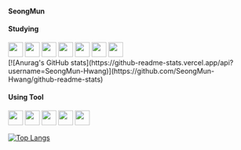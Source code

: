 <div>
<h4>SeongMun</h2>
</div>

<div>
  <h4>Studying</h4>      
  <img src="https://cdn.jsdelivr.net/gh/devicons/devicon/icons/cplusplus/cplusplus-line.svg" width="30" height="30"/>
  <img src="https://cdn.jsdelivr.net/gh/devicons/devicon/icons/csharp/csharp-line.svg" width="30" height="30"/>
  <img src="https://cdn.jsdelivr.net/gh/devicons/devicon/icons/html5/html5-original.svg" width="30" height="30"/>
  <img src="https://cdn.jsdelivr.net/gh/devicons/devicon/icons/css3/css3-original.svg" width="30" height="30"/>
  <img src="https://cdn.jsdelivr.net/gh/devicons/devicon/icons/javascript/javascript-original.svg" width="30" height="30"/>
  <img src="https://cdn.jsdelivr.net/gh/devicons/devicon/icons/react/react-original.svg"  width="30" height="30"/>
  <img src="https://cdn.jsdelivr.net/gh/devicons/devicon/icons/nextjs/nextjs-original.svg" width="30" height="30"/>
</div>

<div>
  [![Anurag's GitHub stats](https://github-readme-stats.vercel.app/api?username=SeongMun-Hwang)](https://github.com/SeongMun-Hwang/github-readme-stats)
</div>

<div>
  <h4>Using Tool</h4>  
  <img src="https://cdn.jsdelivr.net/gh/devicons/devicon/icons/visualstudio/visualstudio-plain.svg" width="30" height="30"/>
  <img src="https://cdn.jsdelivr.net/gh/devicons/devicon/icons/vscode/vscode-original.svg" width="30" height="30"/>
  <img src="https://cdn.jsdelivr.net/gh/devicons/devicon/icons/github/github-original.svg" width="30" height="30"/>
  <img src="https://cdn.jsdelivr.net/gh/devicons/devicon/icons/unity/unity-original.svg" width="30" height="30"/>
  <img src="https://cdn.jsdelivr.net/gh/devicons/devicon/icons/mysql/mysql-plain-wordmark.svg" width="30" height="30"/>
</div>

[![Top Langs](https://github-readme-stats.vercel.app/api/top-langs/?username=SeongMun-Hwang)](https://github.com/SeongMun-Hwang/github-readme-stats)
